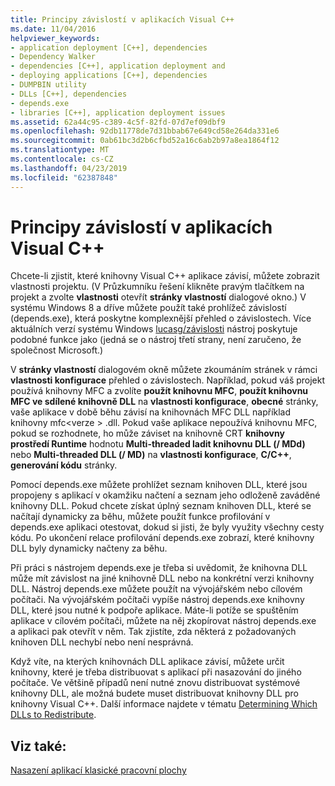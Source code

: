 ```yaml
---
title: Principy závislostí v aplikacích Visual C++
ms.date: 11/04/2016
helpviewer_keywords:
- application deployment [C++], dependencies
- Dependency Walker
- dependencies [C++], application deployment and
- deploying applications [C++], dependencies
- DUMPBIN utility
- DLLs [C++], dependencies
- depends.exe
- libraries [C++], application deployment issues
ms.assetid: 62a44c95-c389-4c5f-82fd-07d7ef09dbf9
ms.openlocfilehash: 92db11778de7d31bbab67e649cd58e264da331e6
ms.sourcegitcommit: 0ab61bc3d2b6cfbd52a16c6ab2b97a8ea1864f12
ms.translationtype: MT
ms.contentlocale: cs-CZ
ms.lasthandoff: 04/23/2019
ms.locfileid: "62387848"
---
```

# <a name="understanding-the-dependencies-of-a-visual-c-application"></a>Principy závislostí v aplikacích Visual C++

Chcete-li zjistit, které knihovny Visual C++ aplikace závisí, můžete zobrazit vlastnosti projektu. (V Průzkumníku řešení klikněte pravým tlačítkem na projekt a zvolte **vlastnosti** otevřít **stránky vlastností** dialogové okno.) V systému Windows 8 a dříve můžete použít také prohlížeč závislostí (depends.exe), která poskytne komplexnější přehled o závislostech. Více aktuálních verzí systému Windows [lucasg/závislosti](https://github.com/lucasg/Dependencies) nástroj poskytuje podobné funkce jako (jedná se o nástroj třetí strany, není zaručeno, že společnost Microsoft.)

V **stránky vlastností** dialogovém okně můžete zkoumáním stránek v rámci **vlastnosti konfigurace** přehled o závislostech. Například, pokud váš projekt používá knihovny MFC a zvolíte **použít knihovnu MFC**, **použít knihovnu MFC ve sdílené knihovně DLL** na **vlastnosti konfigurace**, **obecné**  stránky, vaše aplikace v době běhu závisí na knihovnách MFC DLL například knihovny mfc\<verze > .dll. Pokud vaše aplikace nepoužívá knihovnu MFC, pokud se rozhodnete, ho může záviset na knihovně CRT **knihovny prostředí Runtime** hodnotu **Multi-threaded ladit knihovnu DLL (/ MDd)** nebo **Multi-threaded DLL (/ MD)** na **vlastnosti konfigurace**, **C/C++**, **generování kódu** stránky.

Pomocí depends.exe můžete prohlížet seznam knihoven DLL, které jsou propojeny s aplikací v okamžiku načtení a seznam jeho odloženě zaváděné knihovny DLL. Pokud chcete získat úplný seznam knihoven DLL, které se načítají dynamicky za běhu, můžete použít funkce profilování v depends.exe aplikaci otestovat, dokud si jisti, že byly využity všechny cesty kódu. Po ukončení relace profilování depends.exe zobrazí, které knihovny DLL byly dynamicky načteny za běhu.

Při práci s nástrojem depends.exe je třeba si uvědomit, že knihovna DLL může mít závislost na jiné knihovně DLL nebo na konkrétní verzi knihovny DLL. Nástroj depends.exe můžete použít na vývojářském nebo cílovém počítači. Na vývojářském počítači vypíše nástroj depends.exe knihovny DLL, které jsou nutné k podpoře aplikace. Máte-li potíže se spuštěním aplikace v cílovém počítači, můžete na něj zkopírovat nástroj depends.exe a aplikaci pak otevřít v něm. Tak zjistíte, zda některá z požadovaných knihoven DLL nechybí nebo není nesprávná.

Když víte, na kterých knihovnách DLL aplikace závisí, můžete určit knihovny, které je třeba distribuovat s aplikací při nasazování do jiného počítače. Ve většině případů není nutné znovu distribuovat systémové knihovny DLL, ale možná budete muset distribuovat knihovny DLL pro knihovny Visual C++. Další informace najdete v tématu [Determining Which DLLs to Redistribute](determining-which-dlls-to-redistribute.md).

## <a name="see-also"></a>Viz také:

[Nasazení aplikací klasické pracovní plochy](deploying-native-desktop-applications-visual-cpp.md)
